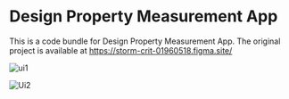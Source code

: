 
  # Design Property Measurement App

  This is a code bundle for Design Property Measurement App. The original project is available at https://storm-crit-01960518.figma.site/


![ui1](https://github.com/user-attachments/assets/eb377adf-d084-486e-9790-9ffbdfbc7c47)

![Ui2](https://github.com/user-attachments/assets/6ba5e01e-3ce6-4283-8282-38228e406fe7)
